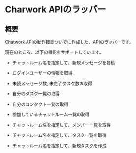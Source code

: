 # Charwork APIのラッパー

## 概要
Chatwork APIの動作確認ついでに作成した、APIのラッパーです。  

現在のところ、以下の機能をサポートしています。

* チャットルーム名を指定して、新規メッセージを投稿
* ログインユーザーの情報を取得
* 未読メッセージ数, 未完了タスク数の取得
* 自分のタスク一覧の取得

* 自分のコンタクト一覧の取得
* 参加しているチャットルーム一覧の取得
* チャットルーム名を指定して、メンバー一覧を取得
* チャットルーム名を指定して、タスク一覧を取得
* チャットルーム名を指定して、新規タスクを作成